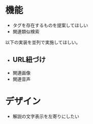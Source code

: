 # 機能
- タグを存在するものを提案してほしい
- 関連類似検索

以下の実装を並列で実施してほしい。
- URL紐づけ
  - 
- 関連画像
- 関連音声

# デザイン
- 解説の文字表示を左寄りにしたい
